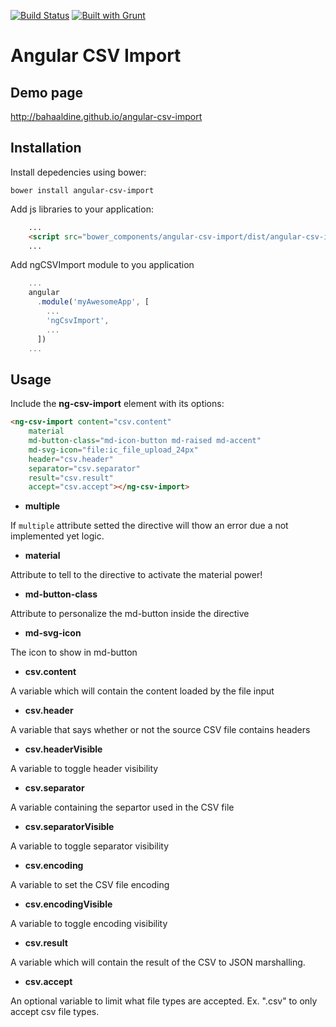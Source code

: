 [![Build Status](https://travis-ci.org/bahaaldine/angular-csv-import.svg?branch=master)](https://travis-ci.org/bahaaldine/angular-csv-import)
[![Built with Grunt](https://cdn.gruntjs.com/builtwith.png)](http://gruntjs.com/)

# Angular CSV Import

## Demo page

http://bahaaldine.github.io/angular-csv-import

## Installation

Install depedencies using bower: 
```
bower install angular-csv-import
```

Add js libraries to your application:
```html
	...
	<script src="bower_components/angular-csv-import/dist/angular-csv-import.js"></script>
    ...
```

Add ngCSVImport module to you application
```javascript
	...
	angular
	  .module('myAwesomeApp', [
	    ...
	    'ngCsvImport',
	    ...
	  ])
	...
```

## Usage
Include the **ng-csv-import** element with its options:

```html
<ng-csv-import content="csv.content"
	material
	md-button-class="md-icon-button md-raised md-accent"
	md-svg-icon="file:ic_file_upload_24px"
	header="csv.header" 
	separator="csv.separator"
	result="csv.result"
	accept="csv.accept"></ng-csv-import>
```

- **multiple**

If `multiple` attribute setted the directive will thow an error due a not implemented yet logic.

- **material**

Attribute to tell to the directive to activate the material power!

- **md-button-class**

Attribute to personalize the md-button inside the directive

- **md-svg-icon**

The icon to show in md-button

- **csv.content**

A variable which will contain the content loaded by the file input

- **csv.header**

A variable that says whether or not the source CSV file contains headers

- **csv.headerVisible**

A variable to toggle header visibility

- **csv.separator**

A variable containing the separtor used in the CSV file

- **csv.separatorVisible**

A variable to toggle separator visibility

- **csv.encoding**

A variable to set the CSV file encoding

- **csv.encodingVisible**

A variable to toggle encoding visibility

- **csv.result**

A variable which will contain the result of the CSV to JSON marshalling.

- **csv.accept**

An optional variable to limit what file types are accepted. Ex. ".csv" to only accept csv file types.